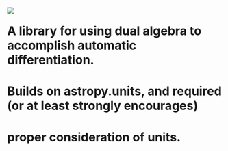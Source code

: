 <img align="left" src="./doc/img/web-logo.png">

# A library for using dual algebra to accomplish automatic differentiation.
# Builds on astropy.units, and required (or at least strongly encourages)
# proper consideration of units.


